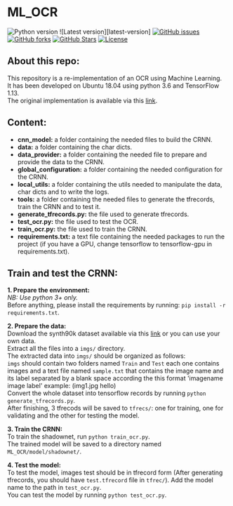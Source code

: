 # ML_OCR
![Python version][python-version]
![Latest version][latest-version]
[![GitHub issues][issues-image]][issues-url]
[![GitHub forks][fork-image]][fork-url]
[![GitHub Stars][stars-image]][stars-url]
[![License][license-image]][license-url]

## About this repo:  
This repository is a re-implementation of an OCR using Machine Learning.  
It has been developed on Ubuntu 18.04 using python 3.6 and TensorFlow 1.13.   
The original implementation is available via this [link](https://github.com/vinayakkailas/Deeplearning-OCR).


## Content:  

- **cnn_model:** a folder containing the needed files to build the CRNN.  
- **data:** a folder containing the char dicts.
- **data_provider:** a folder containing the needed file to prepare and provide the data to the CRNN.
- **global_configuration:** a folder containing the needed configuration for the CRNN.  
- **local_utils:** a folder containing the utils needed to manipulate the data, char dicts and to write the logs.  
- **tools:** a folder containing the needed files to generate the tfrecords, train the CRNN and to test it.  
- **generate_tfrecords.py:** the file used to generate tfrecords.  
- **test_ocr.py:** the file used to test the OCR.
- **train_ocr.py:** the file used to train the CRNN.  
- **requirements.txt:** a text file containing the needed packages to run the project (if you have a GPU, change tensorflow to tensorflow-gpu in requirements.txt).  


## Train and test the CRNN:  

**1. Prepare the environment:**  
*NB: Use python 3+ only.*  
Before anything, please install the requirements by running: `pip install -r requirements.txt`.  

**2. Prepare the data:**  
Download the synth90k dataset available via this [link](http://www.robots.ox.ac.uk/~vgg/data/text/) or you can use your own data.  
Extract all the files into a `imgs/` directory.  
The extracted data into `imgs/` should be organized as follows:  
`imgs` should contain two folders named `Train` and `Test` each one contains images and a text file named `sample.txt` that contains the image name and its label separated by a blank space according the this format 'imagename image label' example: (img1.jpg hello)  
Convert the whole dataset into tensorflow records by running `python generate_tfrecords.py`.  
After finishing, 3 tfrecods will be saved to `tfrecs/`: one for training, one for validating and the other for testing the model.   

**3. Train the CRNN:**  
To train the shadownet, run `python train_ocr.py`.   
The trained model will be saved to a directory named `ML_OCR/model/shadownet/`.  

**4. Test the model:**  
To test the model, images test should be in tfrecord form (After generating tfrecords, you should have `test.tfrecord` file in `tfrec/`).
Add the model name to the path in `test_ocr.py`.    
You can test the model by running `python test_ocr.py`.  

[python-version]:https://img.shields.io/badge/python-3.6+-brightgreen.svg
[issues-image]:https://img.shields.io/github/issues/maky-hnou/ML_OCR.svg
[issues-url]:https://img.shields.io/github/issues/maky-hnou/ML_OCR
[fork-image]:https://img.shields.io/github/forks/maky-hnou/ML_OCR.svg
[fork-url]:https://img.shields.io/github/forks/maky-hnou/ML_OCR
[stars-image]:https://img.shields.io/github/stars/maky-hnou/ML_OCR.svg
[stars-url]:https://github.com/maky-hnou/ML_OCR/stargazers
[license-image]:https://img.shields.io/github/license/maky-hnou/ML_OCR.svg
[license-url]:https://github.com/maky-hnou/ML_OCR/blob/master/LICENSE
